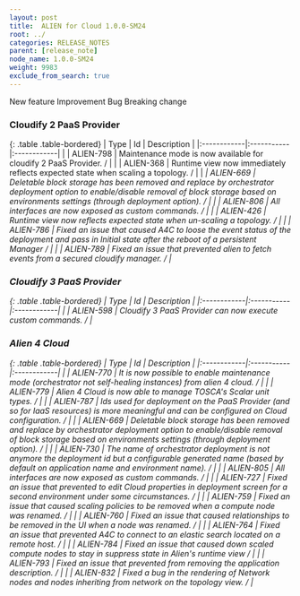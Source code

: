 ```yaml
---
layout: post
title:  ALIEN for Cloud 1.0.0-SM24
root: ../
categories: RELEASE_NOTES
parent: [release_note]
node_name: 1.0.0-SM24
weight: 9983
exclude_from_search: true
---
```





<i class="fa fa-plus text-success"></i> New feature <i class="fa fa-level-up text-primary"></i> Improvement  <i class="fa fa-bug text-danger"></i> Bug <i class="fa fa-exclamation-triangle text-warning"></i> Breaking change


### Cloudify 2 PaaS Provider



  {: .table .table-bordered}
  | Type        | Id         | Description |
  |:------------|:-----------|:------------|
    |  <i class="fa fa-plus text-success"></i> | ALIEN-798 | Maintenance mode is now available for cloudify 2 PaaS Provider. /  |
      |  <i class="fa fa-level-up text-primary"></i> | ALIEN-368 | Runtime view now immediately reflects expected state when scaling a topology. /  |
    |  <i class="fa fa-exclamation-triangle text-warning">  <i class="fa fa-level-up text-primary"></i> | ALIEN-669 | Deletable block storage has been removed and replace by orchestrator deployment option to enable/disable removal of block storage based on environments settings (through deployment option). /  |
    |  <i class="fa fa-level-up text-primary"></i> | ALIEN-806 | All interfaces are now exposed as custom commands. /  |
      |  <i class="fa fa-bug text-danger"></i> | ALIEN-426 | Runtime view now reflects expected state when un-scaling a topology. /  |
    |  <i class="fa fa-bug text-danger"></i> | ALIEN-786 | Fixed an issue that caused A4C to loose the event status of the deployment and pass in Initial state after the reboot of a persistent Manager /  |
    |  <i class="fa fa-bug text-danger"></i> | ALIEN-789 | Fixed an issue that prevented alien to fetch events from a secured cloudify manager. /  |
  


### Cloudify 3 PaaS Provider



  {: .table .table-bordered}
  | Type        | Id         | Description |
  |:------------|:-----------|:------------|
    |  <i class="fa fa-plus text-success"></i> | ALIEN-598 | Cloudify 3 PaaS Provider can now execute custom commands. /  |
      


### Alien 4 Cloud



  {: .table .table-bordered}
  | Type        | Id         | Description |
  |:------------|:-----------|:------------|
    |  <i class="fa fa-plus text-success"></i> | ALIEN-770 | It is now possible to enable maintenance mode (orchestrator not self-healing instances) from alien 4 cloud. /  |
    |  <i class="fa fa-plus text-success"></i> | ALIEN-779 | Alien 4 Cloud is now able to manage TOSCA's Scalar unit types. /  |
    |  <i class="fa fa-plus text-success"></i> | ALIEN-787 | Ids used for deployment on the PaaS Provider (and so for IaaS resources) is more meaningful and can be configured on Cloud configuration. /  |
      |  <i class="fa fa-exclamation-triangle text-warning">  <i class="fa fa-level-up text-primary"></i> | ALIEN-669 | Deletable block storage has been removed and replace by orchestrator deployment option to enable/disable removal of block storage based on environments settings (through deployment option). /  |
    |  <i class="fa fa-level-up text-primary"></i> | ALIEN-730 | The name of orchestrator deployment is not anymore the deployment id but a configurable generated name (based by default on application name and environment name). /  |
    |  <i class="fa fa-level-up text-primary"></i> | ALIEN-805 | All interfaces are now exposed as custom commands. /  |
      |  <i class="fa fa-bug text-danger"></i> | ALIEN-727 | Fixed an issue that prevented to edit Cloud properties in deployment screen for a second environment under some circumstances. /  |
    |  <i class="fa fa-bug text-danger"></i> | ALIEN-759 | Fixed an issue that caused scaling policies to be removed when a compute node was renamed. /  |
    |  <i class="fa fa-bug text-danger"></i> | ALIEN-760 | Fixed an issue that caused relationships to be removed in the UI when a node was renamed. /  |
    |  <i class="fa fa-bug text-danger"></i> | ALIEN-764 | Fixed an issue that prevented A4C to connect to an elastic search located on a remote host. /  |
    |  <i class="fa fa-bug text-danger"></i> | ALIEN-784 | Fixed an issue that caused down scaled compute nodes to stay in suppress state in Alien's runtime view /  |
    |  <i class="fa fa-bug text-danger"></i> | ALIEN-793 | Fixed an issue that prevented from removing the application description. /  |
    |  <i class="fa fa-bug text-danger"></i> | ALIEN-832 | Fixed a bug in the rendering of Network nodes and nodes inheriting from network on the topology view. /  |
  

